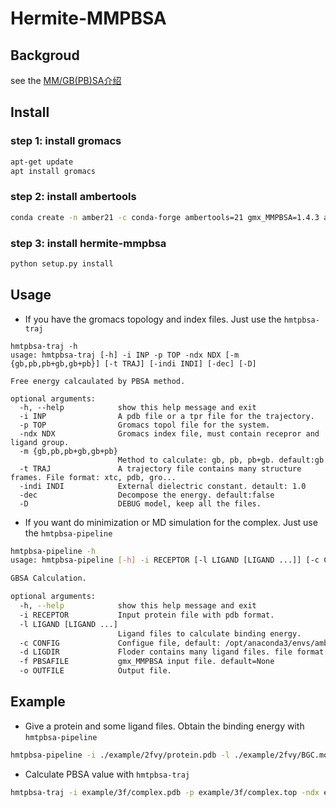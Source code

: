 # Hermite-MMPBSA
## Backgroud

see the [MM/GB(PB)SA介绍](!https://dptechnology.feishu.cn/wiki/wikcnfUDQ1sL2oXAl5GVDQhzzSb)


## Install
### step 1: install gromacs
```Bash
apt-get update
apt install gromacs
```

### step 2: install ambertools
```Bash
conda create -n amber21 -c conda-forge ambertools=21 gmx_MMPBSA=1.4.3 acpype=2021.02

```

### step 3: install hermite-mmpbsa
```Bash
python setup.py install
```

## Usage
* If you have the gromacs topology and index files. Just use the ``hmtpbsa-traj``
````
hmtpbsa-traj -h
usage: hmtpbsa-traj [-h] -i INP -p TOP -ndx NDX [-m {gb,pb,pb+gb,gb+pb}] [-t TRAJ] [-indi INDI] [-dec] [-D]

Free energy calcaulated by PBSA method.

optional arguments:
  -h, --help            show this help message and exit
  -i INP                A pdb file or a tpr file for the trajectory.
  -p TOP                Gromacs topol file for the system.
  -ndx NDX              Gromacs index file, must contain recepror and ligand group.
  -m {gb,pb,pb+gb,gb+pb}
                        Method to calculate: gb, pb, pb+gb. default:gb
  -t TRAJ               A trajectory file contains many structure frames. File format: xtc, pdb, gro...
  -indi INDI            External dielectric constant. detault: 1.0
  -dec                  Decompose the energy. default:false
  -D                    DEBUG model, keep all the files.
````


* If you want do minimization or MD simulation for the complex. Just use the ``hmtpbsa-pipeline``
```Bash
hmtpbsa-pipeline -h
usage: hmtpbsa-pipeline [-h] -i RECEPTOR [-l LIGAND [LIGAND ...]] [-c CONFIG] [-d LIGDIR] [-f PBSAFILE] [-o OUTFILE]

GBSA Calculation.

optional arguments:
  -h, --help            show this help message and exit
  -i RECEPTOR           Input protein file with pdb format.
  -l LIGAND [LIGAND ...]
                        Ligand files to calculate binding energy.
  -c CONFIG             Configue file, default: /opt/anaconda3/envs/amber/lib/python3.8/site-packages/hmtpbsa-0.0.2-py3.8.egg/hmtpbsa/data/default.ini
  -d LIGDIR             Floder contains many ligand files. file format: .mol or .sdf
  -f PBSAFILE           gmx_MMPBSA input file. default=None
  -o OUTFILE            Output file.
```

## Example

* Give a protein and some ligand files. Obtain the binding energy with ``hmtpbsa-pipeline``
````Bash
hmtpbsa-pipeline -i ./example/2fvy/protein.pdb -l ./example/2fvy/BGC.mol2
````

* Calculate PBSA value with ``hmtpbsa-traj``
```Bash
hmtpbsa-traj -i example/3f/complex.pdb -p example/3f/complex.top -ndx example/3f/index.ndx -m pb gb -t example/3f/complex.pdb
```